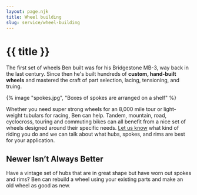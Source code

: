 ```yaml
---
layout: page.njk
title: Wheel building
slug: service/wheel-building
---
```

# {{ title }}

The first set of wheels Ben built was for his Bridgestone MB-3, way back in the last century. Since then he's built hundreds of **custom, hand-built wheels** and mastered the craft of part selection, lacing, tensioning, and truing.

{% image "spokes.jpg", "Boxes of spokes are arranged on a shelf" %}

Whether you need super strong wheels for an 8,000 mile tour or light-weight tubulars for racing, Ben can help.  Tandem, mountain, road, cyclocross, touring and commuting bikes can all benefit from a nice set of wheels designed around their specific needs.  [Let us know](/contact) what  kind of riding you do and we can talk about what hubs, spokes, and rims are best for your application.

## Newer Isn’t Always Better

Have a vintage set of hubs that are in great shape but have worn out spokes and rims? Ben can rebuild a wheel using your existing parts and make an old wheel as good as new.
